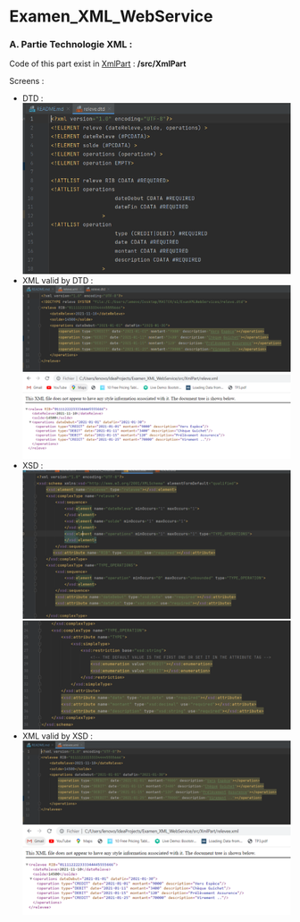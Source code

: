 # Examen_XML_WebService

<div>
<h3>A. Partie Technologie XML :</h3>
<p>Code of this part exist in <a href="https://github.com/Moroccan-Ghost/Examen_XML_WebService/tree/master/src/XmlPart">XmlPart</a> : <b>/src/XmlPart</b></p>
Screens : 
<ul>
    <li>
        DTD : 
        <img src="src/screens/dtd.PNG">
    </li>
    <li>
        XML valid by DTD : 
        <img src="src/screens/xml_dtd.PNG">
        <img src="src/screens/xml_dtd_web.PNG">
    </li>
    <li>
        XSD :
        <img src="src/screens/xsd1.PNG">
        <img src="src/screens/xsd2.PNG">
    </li>
    <li>
        XML valid by XSD : 
        <img src="src/screens/xml_xsd.PNG">
        <img src="src/screens/xml_xsd_web.PNG">
    </li>
</ul>
</div>
